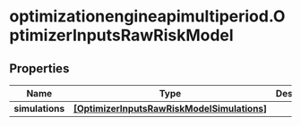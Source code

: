 # optimizationengineapimultiperiod.OptimizerInputsRawRiskModel

## Properties

Name | Type | Description | Notes
------------ | ------------- | ------------- | -------------
**simulations** | [**[OptimizerInputsRawRiskModelSimulations]**](OptimizerInputsRawRiskModelSimulations.md) |  | [optional] 


